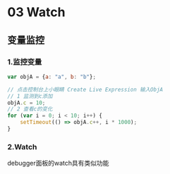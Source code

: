# 03 Watch

## 变量监控

### 1.监控变量

```javascript
var objA = {a: "a", b: "b"};

// 点击控制台上小眼睛 Create Live Expression 输入ObjA
// 1 监测到c添加
objA.c = 10;
// 2 查看c的变化
for (var i = 0; i < 10; i++) {
    setTimeout(() => objA.c++, i * 1000);
}
```

### 2.Watch

debugger面板的watch具有类似功能


